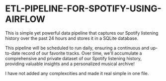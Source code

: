<h1>ETL-PIPELINE-FOR-SPOTIFY-USING-AIRFLOW</h1>

This is simple yet powerful data pipeline that captures our Spotify listening history over the past 24 hours and stores it in a SQLite database.

This pipeline will be scheduled to run daily, ensuring a continuous and up-to-date record of our favorite tracks.
Over time, we'll accumulate a comprehensive and private dataset of our Spotify listening history, providing valuable insights and a personalized musical archive!

I have not added any complexcities and made it real simple in one file.

